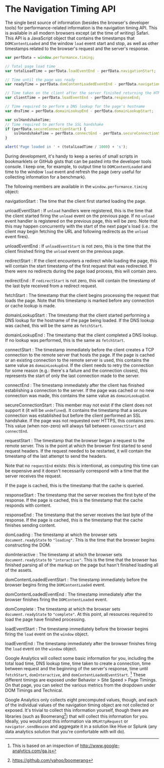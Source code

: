 # The Navigation Timing API


The single best source of information (besides the browser's developer tools) for performance-related information is the navigation timing API. This is available in all modern browsers except (at the time of writing) Safari. This API is a JavaScript object that contains the timestamps that `DOMContentLoaded` and the window `load` event start and stop, as well as other timestamps related to the browser's request and the server's response.

```js
var perfData = window.performance.timing;

// Total page load time
var totalLoadTime = perfData.loadEventEnd - perfData.navigationStart;

// Time until the page was ready
var readyTime = perfData.domContentLoadedEventEnd - perfData.navigationStart;

// Time taken on the client after the server finished returning the HTML
var clientTime = perfData.loadEventEnd - perfData.responseEnd;

// Time required to perform a DNS lookup for the page's hostname
var dnsTime = perfData.domainLookupEnd - perfData.domainLookupStart;

var sslHandshakeTime;
// Time required to perform the SSL handshake
if (perfData.secureConnectionStart) {
    sslHandshakeTime = perfData.connectEnd - perfData.secureConnectionStart;
}

alert('Page loaded in ' + (totalLoadTime / 1000) + 's');
```

During development, it's handy to keep a series of small scripts in bookmarklets or GitHub gists that can be pasted into the developer tools console. I keep one, for example, to output time to `DOMContentLoaded` and time to the window `load` event and refresh the page (very useful for collecting information for a benchmark).

The following members are available in the `window.performance.timing` object:

navigationStart
: The time that the client first started loading the page.

unloadEventStart
: If `unload` handlers were registered, this is the time that the client started firing the `unload` event on the previous page. If no `unload` event handler is registered on the previous page, this will be zero. Note that this may happen concurrently with the start of the next page's load (i.e.: the client may begin fetching the URL and following redirects as the `unload` event fires).

unloadEventEnd
: If `unloadEventStart` is not zero, this is the time that the client finished firing the `unload` event on the previous page.

redirectStart
: If the client encounters a redirect while loading the page, this will contain the start timestamp of the first request that was redirected. If there were no redirects during the page load process, this will contain zero.

redirectEnd
: If `redirectStart` is not zero, this will contain the timestamp of the last byte received from a redirect request.

fetchStart
: The timestamp that the client begins processing the request that loads the page. Note that this timestamp is marked before any connection or cache lookup is made.

domainLookupStart
: The timestamp that the client started performing a DNS lookup for the hostname of the page being loaded. If the DNS lookup was cached, this will be the same as `fetchStart`.

domainLookupEnd
: The timestamp that the client completed a DNS lookup. If no lookup was performed, this is the same as `fetchStart`.

connectStart
: The timestamp immediately before the client creates a TCP connection to the remote server that hosts the page. If the page is cached or an existing connection to the remote server is used, this contains the same value as `domainLookupEnd`. If the client needs to retry the connection for some reason (e.g.: there's a failure and the connection closes), this represents the start of only the last connection made to the server.

connectEnd
: The timestamp immediately after the client has finished establishing a connection to the server. If the page was cached or no new connection was made, this contains the same value as `domainLookupEnd`.

secureConnectionStart
: This member may not exist if the client does not support it (it will be `undefined`). It contains the timestamp that a secure connection was established but before the client performed an SSL handshake. If the page was not requested over HTTPS, this contains zero. This value (when non-zero) will always fall between `connectStart` and `connectEnd`.

requestStart
: The timestamp that the browser began a request to the remote server. This is the point at which the browser first started to send request headers. If the request needed to be restarted, it will contain the timestamp of the last attempt to send the headers.

  Note that no `requestEnd` exists: this is intentional, as computing this time can be expensive and it doesn't necessarily correspond with a time that the server receives the request.

  If the page is cached, this is the timestamp that the cache is queried.

responseStart
: The timestamp that the server receives the first byte of the response. If the page is cached, this is the timestamp that the cache responds with content.

responseEnd
: The timestamp that the server receives the last byte of the response. If the page is cached, this is the timestamp that the cache finishes sending content.

domLoading
: The timestamp at which the browser sets `document.readyState` to `"loading"`. This is the time that the browser begins constructing the DOM.

domInteractive
: The timestamp at which the browser sets `document.readyState` to `"interactive"`. This is the time that the browser has finished parsing all of the markup on the page but hasn't finished loading all of the assets.

domContentLoadedEventStart
: The timestamp immediately before the browser begins firing the `DOMContentLoaded` event.

domContentLoadedEventEnd
: The timestamp immediately after the browser finishes firing the `DOMContentLoaded` event.

domComplete
: The timestamp at which the browser sets `document.readyState` to `"complete"`. At this point, all resources required to load the page have finished processing.

loadEventStart
: The timestamp immediately before the browser begins firing the `load` event on the `window` object.

loadEventEnd
: The timestamp immediately after the browser finishes firing the `load` event on the `window` object.


Google Analytics will collect some basic information for you, including the total load time, DNS lookup time, time taken to create a connection, time between request and the beginning of the server's response, time until `fetchStart`, `domInteractive`, and `domContentLoadedEventStart`. [^ga_perf_timing] These different timings are exposed under Behavior > Site Speed > Page Timings. On that page, you can select the various metrics from the dropdown under DOM Timings and Technical.

[^ga_perf_timing]: This is based on an inspection of http://www.google-analytics.com/ga.js

Google Analytics only collects eight precomputed values, though, and each of the individual values of the navigation timing object are not collected or exposed. It's trivial to collect this information yourself, though there are libraries (such as Boomerang[^boomerang_github]) that will collect this information for you. Ideally, you would post this information via `XMLHttpRequest` or `navigator.sendBeacon` and aggregate it in a solution like Hive or Splunk (any data analytics solution that you're comfortable with will do).

[^boomerang_github]: https://github.com/yahoo/boomerang
